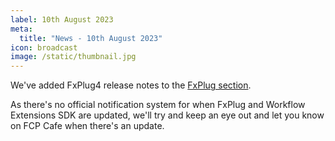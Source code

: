 ```yaml
---
label: 10th August 2023
meta:
  title: "News - 10th August 2023"
icon: broadcast
image: /static/thumbnail.jpg
---
```


We've added FxPlug4 release notes to the [FxPlug section](/developers/fxplug/).

As there's no official notification system for when FxPlug and Workflow Extensions SDK are updated, we'll try and keep an eye out and let you know on FCP Cafe when there's an update.